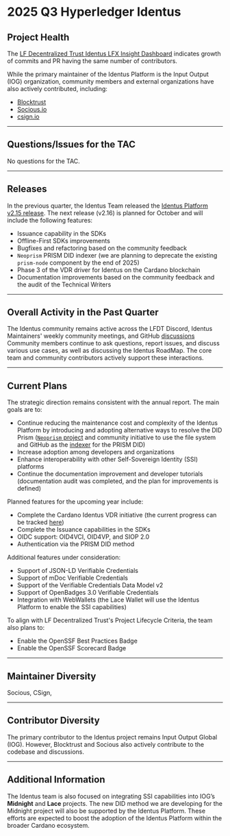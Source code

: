 [//]: # (SPDX-License-Identifier: CC-BY-4.0)

# 2025 Q3 Hyperledger Identus

## Project Health

The [LF Decentralized Trust Identus LFX Insight Dashboard](https://insights.linuxfoundation.org/project/open-enterprise-agent/development?timeRange=past180days&start=2025-02-28&end=2025-08-27) indicates growth of commits and PR having the same number of contributors.

While the primary maintainer of the Identus Platform is the Input Output (IOG) organization, community members and external organizations have also actively contributed, including:
- [Blocktrust](https://www.blocktrust.dev/)
- [Socious.io](https://socious.io/)
- [csign.io](https://csign.io/)

---

## Questions/Issues for the TAC

No questions for the TAC.

---

## Releases

In the previous quarter, the Identus Team released the [Identus Platform v2.15 release](https://github.com/hyperledger-identus/.github/releases/tag/v2.15).
The next release (v2.16) is planned for October and will include the following features:
- Issuance capability in the SDKs
- Offline-First SDKs improvements
- Bugfixes and refactoring based on the community feedback
- `Neoprism` PRISM DID indexer (we are planning to deprecate the existing `prism-node` component by the end of 2025)
- Phase 3 of the VDR driver for Identus on the Cardano blockchain
- Documentation improvements based on the community feedback and the audit of the Technical Writers

---

## Overall Activity in the Past Quarter

The Identus community remains active across the LFDT Discord, Identus Maintainers' weekly community meetings, and GitHub [discussions](https://github.com/hyperledger-identus/hyperledger-identus/discussions)
Community members continue to ask questions, report issues, and discuss various use cases, as well as discussing the Identus RoadMap. 
The core team and community contributors actively support these interactions.

---

## Current Plans

The strategic direction remains consistent with the annual report. The main goals are to:

- Continue reducing the maintenance cost and complexity of the Identus Platform by introducing and adopting alternative ways to resolve the DID Prism ([`Neoprism` project](https://github.com/hyperledger-identus/neoprism) and community initiative to use the file system and GitHub as the [indexer](https://github.com/FabioPinheiro/prism-vdr) for the PRISM DID)
- Increase adoption among developers and organizations
- Enhance interoperability with other Self-Sovereign Identity (SSI) platforms
- Continue the documentation improvement and developer tutorials (documentation audit was completed, and the plan for improvements is defined)

Planned features for the upcoming year include:
- Complete the Cardano Identus VDR initiative (the current progress can be tracked [here](https://milestones.projectcatalyst.io/projects/1300189/milestones/3))
- Complete the Issuance capabilities in the SDKs
- OIDC support: OID4VCI, OID4VP, and SIOP 2.0
- Authentication via the PRISM DID method

Additional features under consideration:
- Support of JSON-LD Verifiable Credentials
- Support of mDoc Verifiable Credentials
- Support of the Verifiable Credentials Data Model v2
- Support of OpenBadges 3.0 Verifiable Credentials
- Integration with WebWallets (the Lace Wallet will use the Identus Platform to enable the SSI capabilities)

To align with LF Decentralized Trust's Project Lifecycle Criteria, the team also plans to:
- Enable the OpenSSF Best Practices Badge
- Enable the OpenSSF Scorecard Badge

---

## Maintainer Diversity

Socious, CSign, 

---

## Contributor Diversity

The primary contributor to the Identus project remains Input Output Global (IOG). 
However, Blocktrust and Socious also actively contribute to the codebase and discussions. 

---

## Additional Information

The Identus team is also focused on integrating SSI capabilities into IOG’s **Midnight** and **Lace** projects.
The new DID method we are developing for the Midnight project will also be supported by the Identus Platform.
These efforts are expected to boost the adoption of the Identus Platform within the broader Cardano ecosystem.
